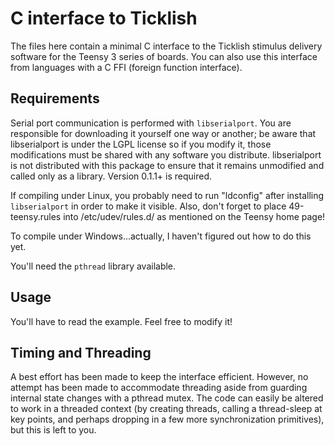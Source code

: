 # C interface to Ticklish

The files here contain a minimal C interface to the Ticklish stimulus delivery
software for the Teensy 3 series of boards.  You can also use this interface
from languages with a C FFI (foreign function interface).

## Requirements

Serial port communication is performed with `libserialport`.  You are responsible for
downloading it yourself one way or another; be aware that libserialport is under the
LGPL license so if you modify it, those modifications must be shared with any software
you distribute.  libserialport is not distributed with this package to ensure that it
remains unmodified and called only as a library.  Version 0.1.1+ is
required.

If compiling under Linux, you probably need to run "ldconfig" after installing
`libserialport` in order to make it visible.  Also, don't forget to place 49-teensy.rules
into /etc/udev/rules.d/ as mentioned on the Teensy home page!

To compile under Windows...actually, I haven't figured out how to do this yet. 

You'll need the `pthread` library available.

## Usage

You'll have to read the example.  Feel free to modify it!

## Timing and Threading

A best effort has been made to keep the interface efficient.  However, no attempt
has been made to accommodate threading aside from guarding internal state
changes with a pthread mutex.  The code can easily be altered to work in a threaded context
(by creating threads, calling a thread-sleep at key points, and perhaps
dropping in a few more synchronization primitives), but this is left to you.
